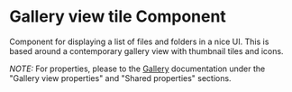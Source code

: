 # Gallery view tile Component

Component for displaying a list of files and folders in a nice UI.
This is based around a contemporary gallery view with thumbnail tiles and icons.

_NOTE:_ For properties, please to the [Gallery](../Gallery/README.md) documentation under the "Gallery view properties" and "Shared properties" sections.
